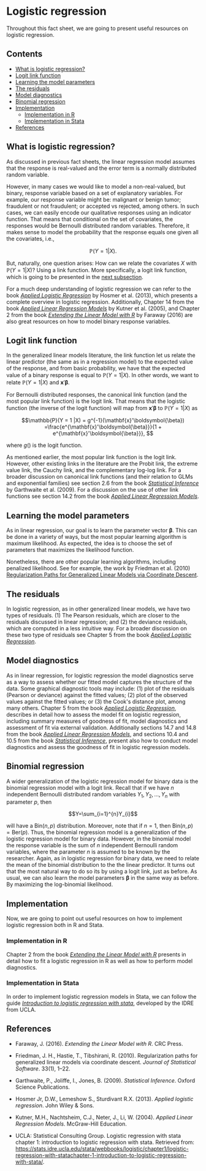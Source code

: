 # Logistic regression

Throughout this fact sheet, we are going to present useful resources on logistic regression.

## Contents

- [What is logistic regression?](#what_is_Logit)
- [Logit link function](#logit_link)
- [Learning the model parameters](#logit_estimation)
- [The residuals](#logit_residuals)
- [Model diagnostics](#logit_diagnostics)
- [Binomial regression](#binom_reg)
- [Implementation](#logit_implementation)
    - [Implementation in R](#logit_in_r)
    - [Implementation in Stata](#logit_in_stata)
- [References](#logit_ref)

## <a class=anchor id=what_is_Logit></a> What is logistic regression?

As discussed in previous fact sheets, the linear regression model assumes that the response is real-valued and the error term is a normally distributed random variable. 

However, in many cases we would like to model a non-real-valued, but binary, response variable based on a set of explanatory variables. For example, our response variable might be: malignant or benign tumor; fraudulent or not fraudulent; or accepted vs rejected, among others. In such cases, we can easily encode our qualitative responses using an indicator function. That means that conditional on the set of covariates, the responses would be Bernoulli distributed random variables. Therefore, it makes sense to model the probability that the response equals one given all the covariates, i.e., 

$$\mathbb{P}(Y = 1 |X). $$

But, naturally, one question arises: How can we relate the covariates $X$ with $\mathbb{P}(Y = 1 |X)$? Using a link function. More specifically, a logit link function, which is going to be presented in the [next subsection](#logit_link).

For a much deep understanding of logistic regression we can refer to the book [*Applied Logistic Regression*](https://onlinelibrary.wiley.com/doi/book/10.1002/9781118548387) by Hosmer et al. (2013), which presents a complete overview in logistic regression. Additionally, Chapter 14 from the book  [*Applied Linear Regression Models*](http://users.stat.ufl.edu/~winner/sta4211/ALSM_5Ed_Kutner.pdf) by Kutner et al. (2005), and Chapter 2 from the book [*Extending the Linear Model with R*](https://www.taylorfrancis.com/books/mono/10.1201/9781315382722/extending-linear-model-julian-faraway) by Faraway (2016) are also great resources on how to model binary response variables. 

## <a class=anchor id=logit_link></a> Logit link function

In the generalized linear models literature, the link function let us relate the linear predictor (the same as in a regression model) to the expected value of the response, and from basic probability, we have that the expected value of a binary response is equal to $\mathbb{P}(Y = 1 |X)$. In other words, we want to relate $\mathbb{P}(Y = 1 |X)$ and $\mathbf{x}'\boldsymbol{\beta}$. 

For Bernoulli distributed responses, the canonical link function (and the most popular link function) is the logit link. That means that the logistic function (the inverse of the logit function) will map from $\mathbf{x}'\boldsymbol{\beta}$ to $\mathbb{P}(Y = 1 |X)$ as

$$\mathbb{P}(Y = 1 |X) = g^{-1}(\mathbf{x}'\boldsymbol{\beta}) =\frac{e^{\mathbf{x}'\boldsymbol{\beta}}}{1 + e^{\mathbf{x}'\boldsymbol{\beta}}}, $$

where $g()$ is the logit function. 

As mentioned earlier, the most popular link function is the logit link. However, other existing links in the literature are the Probit link, the extreme value link, the Cauchy link, and the complementary log-log link. For a broader discussion on canonical link functions (and their relation to GLMs and exponential families) see section 2.6 from the book [*Statistical Inference*](https://www.cambridge.org/core/journals/mathematical-gazette/article/abs/statistical-inference-2nd-edn-by-paul-h-garthwaite-ian-t-jolliffe-and-byron-jones-pp328-40-hbk-2002-isbn-0-19-857226-3-oxford-university-press/FB9EBD3320909B8F7F968615CD8463B2) by Garthwaite et al. (2009). For a discussion on the use of other link functions see section 14.2 from the book [*Applied Linear Regression Models*](http://users.stat.ufl.edu/~winner/sta4211/ALSM_5Ed_Kutner.pdf).

## <a class=anchor id=logit_estimation></a> Learning the model parameters

As in linear regression, our goal is to learn the parameter vector $\boldsymbol{\beta}$. This can be done in a variety of ways, but the most popular learning algorithm is maximum likelihood. As expected, the idea is to choose the set of parameters that maximizes the likelihood function.

Nonetheless, there are other popular learning algorithms, including penalized likelihood. See for example, the work by Friedman et al. (2010) [Regularization Paths for Generalized Linear Models via Coordinate Descent](https://doi.org/10.18637/jss.v033.i01).

## <a class=anchor id=logit_residuals></a> The residuals

In logistic regression, as in other generalized linear models, we have two types of residuals. (1) The Pearson residuals, which are closer to the residuals discussed in linear regression; and (2) the deviance residuals, which are computed in a less intuitive way. For a broader discussion on these two type of residuals see Chapter 5 from the book [*Applied Logistic Regression*](https://onlinelibrary.wiley.com/doi/book/10.1002/9781118548387).

## <a class=anchor id=logit_diagnostics></a> Model diagnostics

As in linear regression, for logistic regression the model diagnostics serve as a way to assess whether our fitted model captures the structure of the data. Some graphical diagnostic tools may include: (1) plot of the residuals (Pearson or deviance) against the fitted values; (2) plot of the observed values against the fitted values; or (3) the Cook's distance plot, among many others. Chapter 5 from the book [*Applied Logistic Regression*](https://onlinelibrary.wiley.com/doi/book/10.1002/9781118548387), describes in detail how to assess the model fit on logistic regression, including summary measures of goodness of fit, model diagnostics and assessment of fit via external validation. Additionally sections 14.7 and 14.8 from the book  [*Applied Linear Regression Models*](http://users.stat.ufl.edu/~winner/sta4211/ALSM_5Ed_Kutner.pdf), and sections 10.4 and 10.5 from the book [*Statistical Inference*](https://www.cambridge.org/core/journals/mathematical-gazette/article/abs/statistical-inference-2nd-edn-by-paul-h-garthwaite-ian-t-jolliffe-and-byron-jones-pp328-40-hbk-2002-isbn-0-19-857226-3-oxford-university-press/FB9EBD3320909B8F7F968615CD8463B2), present also how to conduct model diagnostics and assess the goodness of fit in logistic regression models.

## <a class=anchor id=binom_reg></a> Binomial regression

A wider generalization of the logistic regression model for binary data is the binomial regression model with a logit link. Recall that if we have $n$ independent Bernoulli distributed random variables $Y_{1},\, Y_{2},\,\dots,\,Y_{n}$ with parameter $p$, then

$$Y=\sum_{i=1}^{n}Y_{i}$$

will have a $\text{Bin}(n,\,p)$ distribution. Moreover, note that if $n=1$, then $\text{Bin}(n,\,p) = \text{Ber}(p)$. Thus, the binomial regression model is a generalization of the logistic regression model for binary data. However, in the binomial model the response variable is the sum of $n$ independent Bernoulli random variables, where the parameter $n$ is assumed to be known by the researcher. Again, as in logistic regression for binary data, we need to relate the mean of the binomial distribution to the the linear predictor. It turns out that the most natural way to do so its by using a logit link, just as before. As usual, we can also learn the model parameters $\boldsymbol{\beta}$ in the same way as before. By maximizing the log-binomial likelihood. 

## <a class=anchor id=logit_implementation></a> Implementation

Now, we are going to point out useful resources on how to implement logistic regression both in R and Stata.

### <a class=anchor id=logit_in_r></a> Implementation in R

Chapter 2 from the book [*Extending the Linear Model with R*](https://www.taylorfrancis.com/books/mono/10.1201/9781315382722/extending-linear-model-julian-faraway) presents in detail how to fit a logistic regression in R as well as how to perform model diagnostics.

### <a class=anchor id=logit_in_stata></a> Implementation in Stata

In order to implement logistic regression models in Stata, we can follow the guide [*Introduction to logistic regression with stata*](https://stats.idre.ucla.edu/stata/webbooks/logistic/chapter1/logistic-regression-with-statachapter-1-introduction-to-logistic-regression-with-stata/), developed by the IDRE from UCLA. 

## <a class=anchor id=logit_ref></a> References

+ Faraway, J. (2016). *Extending the Linear Model with R*. CRC Press.

+ Friedman, J. H., Hastie, T., Tibshirani, R. (2010). Regularization paths for generalized linear models via coordinate descent. *Journal of Statistical Software*. 33(1), 1–22.

+ Garthwaite, P., Joliffe, I., Jones, B. (2009). *Statistical Inference*. Oxford Science Publications.

+ Hosmer Jr, D.W., Lemeshow S., Sturdivant R.X. (2013). *Applied logistic regression*. John Wiley & Sons.

* Kutner, M.H., Nachtsheim, C.J., Neter, J., Li, W. (2004). *Applied Linear Regression Models*. McGraw-Hill Education.

* UCLA: Statistical Consulting Group. Logistic regression with stata chapter 1: introduction to logistic regression with stata. Retrieved from: https://stats.idre.ucla.edu/stata/webbooks/logistic/chapter1/logistic-regression-with-statachapter-1-introduction-to-logistic-regression-with-stata/.
